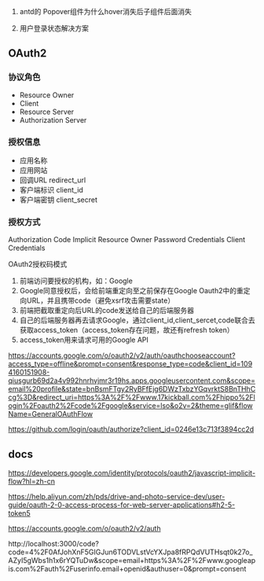 1. antd的 Popover组件为什么hover消失后子组件后面消失

2. 用户登录状态解决方案

## OAuth2

### 协议角色
- Resource Owner
- Client
- Resource Server
- Authorization Server 

### 授权信息
- 应用名称
- 应用网站
- 回调URL redirect_url
- 客户端标识 client_id
- 客户端密钥 client_secret 

### 授权方式
Authorization Code
Implicit
Resource Owner Password Credentials 
Client Credentials




OAuth2授权码模式
1. 前端访问要授权的机构，如：Google
2. Google同意授权后，会给前端重定向至之前保存在Google Oauth2中的重定向URL，并且携带code（避免xsrf攻击需要state）
3. 前端把截取重定向后URL的code发送给自己的后端服务器
4. 自己的后端服务器再去请求Google，通过client_id,client_sercet,code联合去获取access_token（access_token存在问题，故还有refresh token）
5. access_token用来请求可用的Google API


https://accounts.google.com/o/oauth2/v2/auth/oauthchooseaccount?access_type=offline&prompt=consent&response_type=code&client_id=1094160151908-qiusgurb69d2a4v992hnrhvjmr3r19hs.apps.googleusercontent.com&scope=email%20profile&state=bnBsmFTgy2RyBFfEjg6DWzTxbzYGqvrktS8BnTHhCcg%3D&redirect_uri=https%3A%2F%2Fwww.17kickball.com%2Fhippo%2Flogin%2Foauth2%2Fcode%2Fgoogle&service=lso&o2v=2&theme=glif&flowName=GeneralOAuthFlow


https://github.com/login/oauth/authorize?client_id=0246e13c713f3894cc2d

## docs
https://developers.google.com/identity/protocols/oauth2/javascript-implicit-flow?hl=zh-cn

https://help.aliyun.com/zh/pds/drive-and-photo-service-dev/user-guide/oauth-2-0-access-process-for-web-server-applications#h2-5-token5

https://accounts.google.com/o/oauth2/v2/auth



http://localhost:3000/code?code=4%2F0AfJohXnF5GIGJun6TODVLstVcYXJpa8fRPQdVUTHsqt0k27o_AZyI5gWbs1h1x6rYQTuDw&scope=email+https%3A%2F%2Fwww.googleapis.com%2Fauth%2Fuserinfo.email+openid&authuser=0&prompt=consent